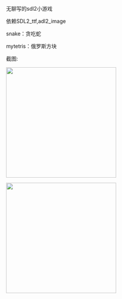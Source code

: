 无聊写的sdl2小游戏

依赖SDL2_ttf,adl2_image

snake：贪吃蛇

mytetris：俄罗斯方块

截图:

<img width="300" src="http://7xlxvl.com1.z0.glb.clouddn.com/mysoftmy_snake.png"></img>

<img width="300" src="http://7xlxvl.com1.z0.glb.clouddn.com/mysoftmy_tertis.png"></img>

